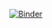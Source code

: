 [![Binder](https://mybinder.org/badge_logo.svg)](https://mybinder.org/v2/gh/sh-am-si/ProFuturoNB.git/main?filepath=src%2Fsound.ipynb)